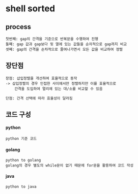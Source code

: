 # shell sorted
## process
    첫번째: gap의 간격을 기준으로 반복문을 수행하여 진행
    둘째: gap 값과 gap보다 뒷 열에 있는 값들을 순차적으로 gap까지 비교
    셋째: gap의 간격을 순차적으로 줄여나가면서 모든 값을 비교하여 정렬
## 장단점
    장점: 삽입정렬을 개선하여 효율적으로 동작
    -> 삽입정렬의 경우 인접한 사이에서만 정렬하지만 이를 효율적으로
        간격을 도입하여 멀리에 있는 대/소를 비교할 수 있음
    
    단점: 간격 선택에 따라 효율성이 달라짐

## 코드 구성
#### python
    python 기준 코드
#### golang
    python to golang
    golang의 경우 별도의 while문이 없기 때문에 for문을 활용하여 코드 작성
#### java
    python to java